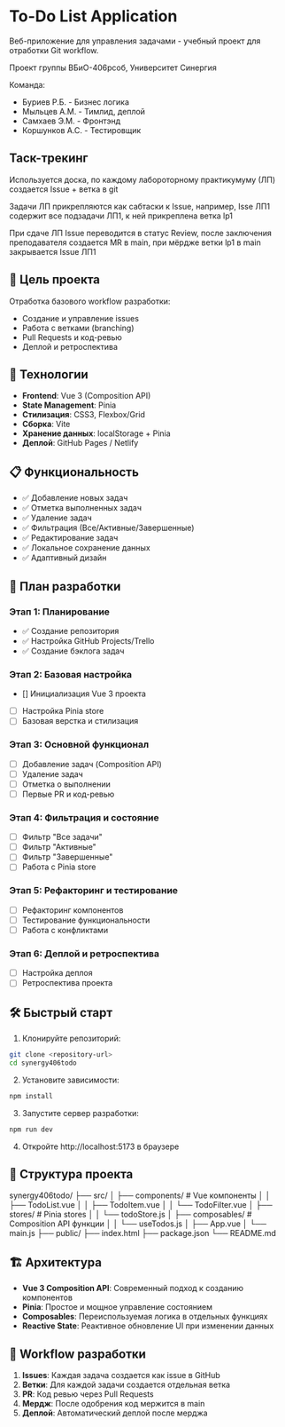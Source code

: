 # To-Do List Application
Веб-приложение для управления задачами - учебный проект для отработки Git workflow.

Проект группы ВБиО-406рсоб, Университет Синергия

Команда:
- Буриев Р.Б. - Бизнес логика
- Мыльцев А.М. - Тимлид, деплой
- Самхаев Э.М. - Фронтэнд
- Коршунков А.С. - Тестировщик

## Таск-трекинг
Используется доска, по каждому лабороторному практикумуму (ЛП) создается Issue + ветка в git

Задачи ЛП прикрепляются как сабтаски к Issue, например, Isse ЛП1 содержит все подзадачи ЛП1, к ней прикреплена ветка lp1

При сдаче ЛП Issue переводится в статус Review, после заключения преподавателя создается MR в main, при мёрдже ветки lp1 в main закрывается Issue ЛП1

## 🎯 Цель проекта
Отработка базового workflow разработки:
- Создание и управление issues
- Работа с ветками (branching)
- Pull Requests и код-ревью
- Деплой и ретроспектива

## 🤘 Технологии
- **Frontend**: Vue 3 (Composition API)
- **State Management**: Pinia
- **Стилизация**: CSS3, Flexbox/Grid
- **Сборка**: Vite
- **Хранение данных**: localStorage + Pinia
- **Деплой**: GitHub Pages / Netlify

## 📋 Функциональность
- ✅ Добавление новых задач
- ✅ Отметка выполненных задач
- ✅ Удаление задач
- ✅ Фильтрация (Все/Активные/Завершенные)
- ✅ Редактирование задач
- ✅ Локальное сохранение данных
- ✅ Адаптивный дизайн

## 🚩 План разработки

### Этап 1: Планирование
- ✅ Создание репозитория
- ✅ Настройка GitHub Projects/Trello
- ✅ Создание бэклога задач

### Этап 2: Базовая настройка
- [] Инициализация Vue 3 проекта
- [ ] Настройка Pinia store
- [ ] Базовая верстка и стилизация

### Этап 3: Основной функционал
- [ ] Добавление задач (Composition API)
- [ ] Удаление задач
- [ ] Отметка о выполнении
- [ ] Первые PR и код-ревью

### Этап 4: Фильтрация и состояние
- [ ] Фильтр "Все задачи"
- [ ] Фильтр "Активные"
- [ ] Фильтр "Завершенные"
- [ ] Работа с Pinia store

### Этап 5: Рефакторинг и тестирование
- [ ] Рефакторинг компонентов
- [ ] Тестирование функциональности
- [ ] Работа с конфликтами

### Этап 6: Деплой и ретроспектива
- [ ] Настройка деплоя
- [ ] Ретроспектива проекта

## 🛠 Быстрый старт

1. Клонируйте репозиторий:
```bash
git clone <repository-url>
cd synergy406todo
```

2. Установите зависимости:
```bash
npm install
```

3. Запустите сервер разработки:
```bash
npm run dev
```

4. Откройте http://localhost:5173 в браузере

## 📁 Структура проекта
synergy406todo/
├── src/
│ ├── components/ # Vue компоненты
│ │ ├── TodoList.vue
│ │ ├── TodoItem.vue
│ │ └── TodoFilter.vue
│ ├── stores/ # Pinia stores
│ │ └── todoStore.js
│ ├── composables/ # Composition API функции
│ │ └── useTodos.js
│ ├── App.vue
│ └── main.js
├── public/
├── index.html
├── package.json
└── README.md

## 🏗 Архитектура
- **Vue 3 Composition API**: Современный подход к созданию компонентов
- **Pinia**: Простое и мощное управление состоянием
- **Composables**: Переиспользуемая логика в отдельных функциях
- **Reactive State**: Реактивное обновление UI при изменении данных

## 🤝 Workflow разработки
1. **Issues**: Каждая задача создается как issue в GitHub
2. **Ветки**: Для каждой задачи создается отдельная ветка
3. **PR**: Код ревью через Pull Requests
4. **Мердж**: После одобрения код мержится в main
5. **Деплой**: Автоматический деплой после мерджа
